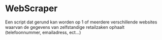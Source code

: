 # WebScraper
Een script dat gerund kan worden op 1 of meerdere verschillende websites waarvan de gegevens van zelfstandige retailzaken ophaalt (telefoonnummer, emailadress, ect…)
